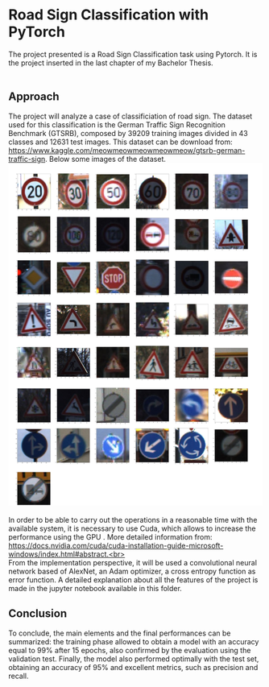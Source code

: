 # Road Sign Classification with PyTorch
The project presented is a Road Sign Classification task using Pytorch. It is the project inserted in the last chapter of my Bachelor Thesis.<br><br>
## Approach
The project will analyze a case of classificiation of road sign. The dataset used for this classification is the German Traffic Sign Recognition Benchmark (GTSRB), composed by 39209 training images divided in 43 classes and 12631 test images. This dataset can be download from: https://www.kaggle.com/meowmeowmeowmeowmeow/gtsrb-german-traffic-sign.
Below some images of the dataset.
![](/images/sign.png)<br><br>
In order to be able to carry out the operations in a reasonable time with the available system, it is necessary to use Cuda, which allows to increase the performance using the GPU . More detailed information from: https://docs.nvidia.com/cuda/cuda-installation-guide-microsoft-windows/index.html#abstract.<br><br>
From the implementation perspective, it will be used a convolutional neural network based of AlexNet, an Adam optimizer, a cross entropy function as error function. A detailed explanation about all the features of the project is made in the jupyter notebook available in this folder.
## Conclusion
To conclude, the main elements and the final performances can be summarized: the training phase allowed to obtain a model with an accuracy equal to 99% after 15 epochs, also confirmed by the evaluation using the validation test. Finally, the model also performed optimally with the test set, obtaining an accuracy of 95% and excellent metrics, such as precision and recall.
